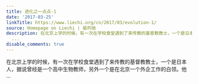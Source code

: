 ```yaml
---
title: 进化之一点点-1
date: '2017-03-25'
linkTitle: https://www.liechi.org/cn/2017/03/evolution-1/
source: Homepage on Liechi | 張列弛
description: 在北京上学的时候，有一次在学校食堂遇到了来传教的基督教教士，一个是日本人，据说曾经是一个高中生物教师，另外一个是在北京一个外企工作的白领。他
  ...
disable_comments: true
---
```

在北京上学的时候，有一次在学校食堂遇到了来传教的基督教教士，一个是日本人，据说曾经是一个高中生物教师，另外一个是在北京一个外企工作的白领。他 ...